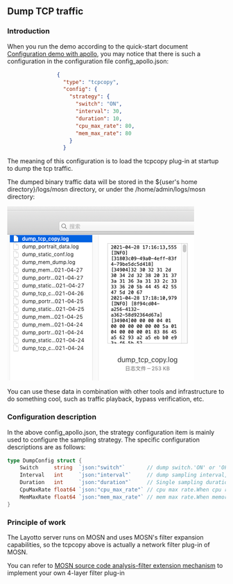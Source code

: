 ## Dump TCP traffic

### Introduction

When you run the demo according to the quick-start document [Configuration demo with apollo](en/start/configuration/start-apollo.md), you may notice that there is such a configuration in the configuration file config_apollo.json:
```json
                {
                  "type": "tcpcopy",
                  "config": {
                    "strategy": {
                      "switch": "ON",
                      "interval": 30,
                      "duration": 10,
                      "cpu_max_rate": 80,
                      "mem_max_rate": 80
                    }
                  }
```
The meaning of this configuration is to load the tcpcopy plug-in at startup to dump the tcp traffic.

The dumped binary traffic data will be stored in the ${user's home directory}/logs/mosn directory, or under the /home/admin/logs/mosn directory:

![img.png](../../../img/tcp_dump.png)

You can use these data in combination with other tools and infrastructure to do something cool, such as traffic playback, bypass verification, etc.

### Configuration description

In the above config_apollo.json, the strategy configuration item is mainly used to configure the sampling strategy. The specific configuration descriptions are as follows:

```go
type DumpConfig struct {
	Switch     string  `json:"switch"`       // dump switch.'ON' or 'OFF'
	Interval   int     `json:"interval"`     // dump sampling interval, unit: second
	Duration   int     `json:"duration"`     // Single sampling duration,unit: second
	CpuMaxRate float64 `json:"cpu_max_rate"` // cpu max rate.When cpu rate bigger than this threshold,dump function will be fused
	MemMaxRate float64 `json:"mem_max_rate"` // mem max rate.When memory rate bigger than this threshold,dump function will be fused
}
```

### Principle of work

The Layotto server runs on MOSN and uses MOSN's filter expansion capabilities, so the tcpcopy above is actually a network filter plug-in of MOSN.

You can refer to [MOSN source code analysis-filter extension mechanism](https://mosn.io/blog/code/mosn-filters/) to implement your own 4-layer filter plug-in